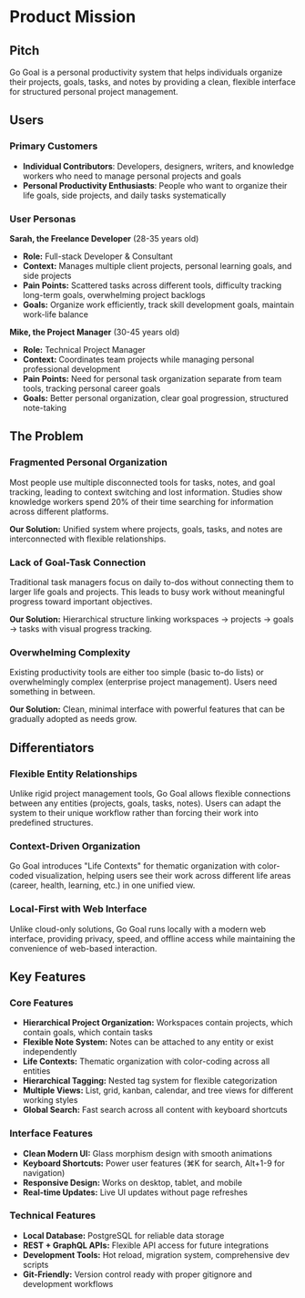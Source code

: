 # Product Mission

## Pitch

Go Goal is a personal productivity system that helps individuals organize their projects, goals, tasks, and notes by providing a clean, flexible interface for structured personal project management.

## Users

### Primary Customers

- **Individual Contributors**: Developers, designers, writers, and knowledge workers who need to manage personal projects and goals
- **Personal Productivity Enthusiasts**: People who want to organize their life goals, side projects, and daily tasks systematically

### User Personas

**Sarah, the Freelance Developer** (28-35 years old)
- **Role:** Full-stack Developer & Consultant
- **Context:** Manages multiple client projects, personal learning goals, and side projects
- **Pain Points:** Scattered tasks across different tools, difficulty tracking long-term goals, overwhelming project backlogs
- **Goals:** Organize work efficiently, track skill development goals, maintain work-life balance

**Mike, the Project Manager** (30-45 years old)
- **Role:** Technical Project Manager
- **Context:** Coordinates team projects while managing personal professional development
- **Pain Points:** Need for personal task organization separate from team tools, tracking personal career goals
- **Goals:** Better personal organization, clear goal progression, structured note-taking

## The Problem

### Fragmented Personal Organization

Most people use multiple disconnected tools for tasks, notes, and goal tracking, leading to context switching and lost information. Studies show knowledge workers spend 20% of their time searching for information across different platforms.

**Our Solution:** Unified system where projects, goals, tasks, and notes are interconnected with flexible relationships.

### Lack of Goal-Task Connection

Traditional task managers focus on daily to-dos without connecting them to larger life goals and projects. This leads to busy work without meaningful progress toward important objectives.

**Our Solution:** Hierarchical structure linking workspaces → projects → goals → tasks with visual progress tracking.

### Overwhelming Complexity

Existing productivity tools are either too simple (basic to-do lists) or overwhelmingly complex (enterprise project management). Users need something in between.

**Our Solution:** Clean, minimal interface with powerful features that can be gradually adopted as needs grow.

## Differentiators

### Flexible Entity Relationships

Unlike rigid project management tools, Go Goal allows flexible connections between any entities (projects, goals, tasks, notes). Users can adapt the system to their unique workflow rather than forcing their work into predefined structures.

### Context-Driven Organization

Go Goal introduces "Life Contexts" for thematic organization with color-coded visualization, helping users see their work across different life areas (career, health, learning, etc.) in one unified view.

### Local-First with Web Interface

Unlike cloud-only solutions, Go Goal runs locally with a modern web interface, providing privacy, speed, and offline access while maintaining the convenience of web-based interaction.

## Key Features

### Core Features

- **Hierarchical Project Organization:** Workspaces contain projects, which contain goals, which contain tasks
- **Flexible Note System:** Notes can be attached to any entity or exist independently
- **Life Contexts:** Thematic organization with color-coding across all entities
- **Hierarchical Tagging:** Nested tag system for flexible categorization
- **Multiple Views:** List, grid, kanban, calendar, and tree views for different working styles
- **Global Search:** Fast search across all content with keyboard shortcuts

### Interface Features

- **Clean Modern UI:** Glass morphism design with smooth animations
- **Keyboard Shortcuts:** Power user features (⌘K for search, Alt+1-9 for navigation)
- **Responsive Design:** Works on desktop, tablet, and mobile
- **Real-time Updates:** Live UI updates without page refreshes

### Technical Features

- **Local Database:** PostgreSQL for reliable data storage
- **REST + GraphQL APIs:** Flexible API access for future integrations
- **Development Tools:** Hot reload, migration system, comprehensive dev scripts
- **Git-Friendly:** Version control ready with proper gitignore and development workflows